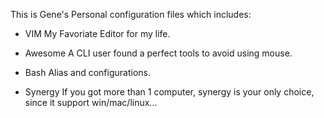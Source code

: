 This is Gene's Personal configuration files which includes:

* VIM
My Favoriate Editor for my life.

* Awesome
A CLI user found a perfect tools to avoid using mouse.

* Bash
Alias and configurations.

* Synergy
If you got more than 1 computer, synergy is your only choice, since it support win/mac/linux...
